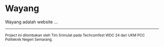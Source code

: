 # Wayang

Wayang adalah website ...

<hr>
<small>Project ini dilombakan oleh Tim Srimulat pada Techcomfest WDC 24 dari UKM PCC Politeknik Negeri Semarang.</small>